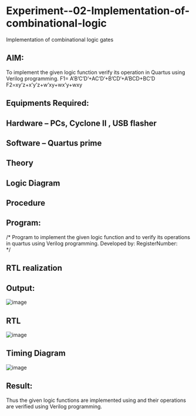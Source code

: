 # Experiment--02-Implementation-of-combinational-logic
Implementation of combinational logic gates
 
## AIM:
To implement the given logic function verify its operation in Quartus using Verilog programming.
 F1= A’B’C’D’+AC’D’+B’CD’+A’BCD+BC’D
F2=xy’z+x’y’z+w’xy+wx’y+wxy
 
 
 
## Equipments Required:
## Hardware – PCs, Cyclone II , USB flasher
## Software – Quartus prime


## Theory
 

## Logic Diagram
## Procedure
## Program:
/*
Program to implement the given logic function and to verify its operations in quartus using Verilog programming.
Developed by: 
RegisterNumber:  
*/
## RTL realization

## Output:
![image](https://github.com/Vedha0406/Experiment--02-Implementation-of-combinational-logic-/assets/150884870/84aa0a1c-2b46-4bb4-82ce-7760bc39024c)

## RTL
![image](https://github.com/Vedha0406/Experiment--02-Implementation-of-combinational-logic-/assets/150884870/14c3a89c-9282-474a-9878-6c04628e1ead)

## Timing Diagram
![image](https://github.com/Vedha0406/Experiment--02-Implementation-of-combinational-logic-/assets/150884870/ca7ad296-1f10-4884-95c9-f5897bf52c7a)

## Result:
Thus the given logic functions are implemented using  and their operations are verified using Verilog programming.
